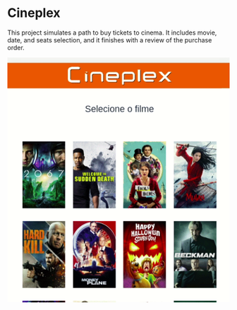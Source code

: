 # Cineplex

This project simulates a path to buy tickets to cinema. It includes movie, date, and seats selection, and it finishes with a review of the purchase order.

<img align="center" src="/assets/cineplex.gif" />


